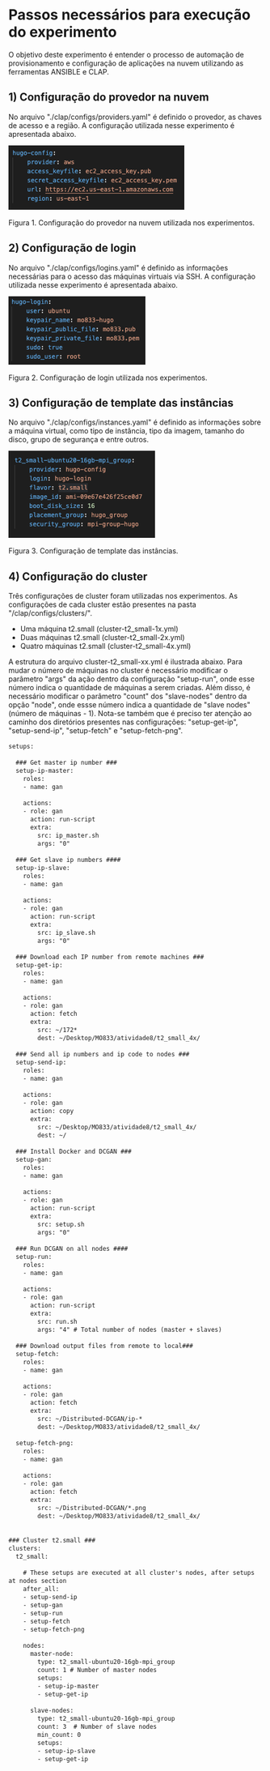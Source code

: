 # Passos necessários para execução do experimento

O objetivo deste experimento é entender o processo de automação de provisionamento e configuração de aplicações na nuvem utilizando as ferramentas ANSIBLE e CLAP.

## 1) Configuração do provedor na nuvem

No arquivo "./clap/configs/providers.yaml" é definido o provedor, as chaves de acesso e a região. A configuração utilizada nesse experimento é apresentada abaixo. 

![Figura 1](./screenshots/provider.png)

Figura 1. Configuração do provedor na nuvem utilizada nos experimentos.

## 2) Configuração de login

No arquivo "./clap/configs/logins.yaml" é definido as informações necessárias para o acesso das máquinas virtuais via SSH. A configuração utilizada nesse experimento é apresentada abaixo.

![Figura 2](./screenshots/login.png)

Figura 2. Configuração de login utilizada nos experimentos.

## 3) Configuração de template das instâncias

No arquivo "./clap/configs/instances.yaml" é definido as informações sobre a máquina virtual, como tipo de instância, tipo da imagem, tamanho do disco, grupo de segurança e entre outros.  

![Figura 3](./screenshots/instance.png)

Figura 3. Configuração de template das instâncias.

## 4) Configuração do cluster

Três configurações de cluster foram utilizadas nos experimentos. As configurações de cada cluster estão presentes na pasta "/clap/configs/clusters/".
* Uma máquina t2.small (cluster-t2_small-1x.yml)
* Duas máquinas t2.small (cluster-t2_small-2x.yml)
* Quatro máquinas t2.small (cluster-t2_small-4x.yml)

A estrutura do arquivo cluster-t2_small-xx.yml é ilustrada abaixo. Para mudar o número de máquinas no cluster é necessário modificar o parâmetro "args" da ação dentro da configuração "setup-run", onde esse número indica o quantidade de máquinas a serem criadas. Além disso, é necessário modificar o parâmetro "count" dos "slave-nodes" dentro da opção "node", onde essse número indica a quantidade de "slave nodes" (número de máquinas - 1). Nota-se também que é preciso ter atenção ao caminho dos diretórios presentes nas configurações: "setup-get-ip", "setup-send-ip", "setup-fetch" e "setup-fetch-png".

```
setups:

  ### Get master ip number ###
  setup-ip-master:
    roles:
    - name: gan

    actions:
    - role: gan
      action: run-script
      extra:
        src: ip_master.sh
        args: "0"

  ### Get slave ip numbers ####
  setup-ip-slave:
    roles:
    - name: gan

    actions:
    - role: gan
      action: run-script
      extra:
        src: ip_slave.sh
        args: "0"

  ### Download each IP number from remote machines ###      
  setup-get-ip:
    roles:
    - name: gan

    actions:
    - role: gan
      action: fetch
      extra:
        src: ~/172*
        dest: ~/Desktop/MO833/atividade8/t2_small_4x/

  ### Send all ip numbers and ip code to nodes ###      
  setup-send-ip:
    roles:
    - name: gan

    actions:
    - role: gan
      action: copy
      extra:
        src: ~/Desktop/MO833/atividade8/t2_small_4x/
        dest: ~/

  ### Install Docker and DCGAN ###
  setup-gan:
    roles:
    - name: gan

    actions:
    - role: gan
      action: run-script
      extra:
        src: setup.sh
        args: "0"

  ### Run DCGAN on all nodes ####      
  setup-run:
    roles:
    - name: gan

    actions:
    - role: gan
      action: run-script
      extra:
        src: run.sh
        args: "4" # Total number of nodes (master + slaves)

  ### Download output files from remote to local###
  setup-fetch:
    roles:
    - name: gan

    actions:
    - role: gan
      action: fetch
      extra:
        src: ~/Distributed-DCGAN/ip-*
        dest: ~/Desktop/MO833/atividade8/t2_small_4x/

  setup-fetch-png:
    roles:
    - name: gan

    actions:
    - role: gan
      action: fetch
      extra:
        src: ~/Distributed-DCGAN/*.png
        dest: ~/Desktop/MO833/atividade8/t2_small_4x/


### Cluster t2.small ###
clusters:
  t2_small:

    # These setups are executed at all cluster's nodes, after setups at nodes section
    after_all:
    - setup-send-ip
    - setup-gan
    - setup-run
    - setup-fetch
    - setup-fetch-png

    nodes:
      master-node:
        type: t2_small-ubuntu20-16gb-mpi_group
        count: 1 # Number of master nodes
        setups:
        - setup-ip-master
        - setup-get-ip

      slave-nodes:
        type: t2_small-ubuntu20-16gb-mpi_group  
        count: 3  # Number of slave nodes
        min_count: 0
        setups:                      
        - setup-ip-slave
        - setup-get-ip
```

